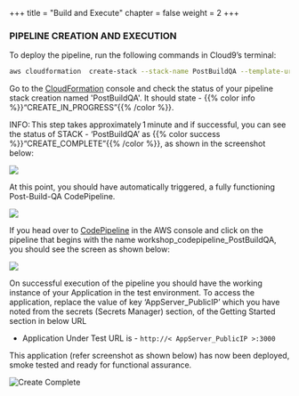 +++
title = "Build and Execute"
chapter = false
weight = 2
+++

### PIPELINE CREATION AND EXECUTION
To deploy the pipeline, run the following commands in Cloud9’s terminal:

```bash
aws cloudformation  create-stack --stack-name PostBuildQA --template-url https://aws-wrkshp-artifacts.s3-eu-west-1.amazonaws.com/awsworkshop_infrastructure_artefacts/awsworkshop_postbuild_qa.json --capabilities CAPABILITY_NAMED_IAM
```

Go to the [CloudFormation](https://console.aws.amazon.com/cloudformation/home) console and check the status of your pipeline stack creation named 'PostBuildQA'. It should state - {{% color info %}}“CREATE_IN_PROGRESS”{{% /color %}}.

INFO: This step takes approximately 1 minute and if successful, you can see the status of STACK - ‘PostBuildQA’ as {{% color success %}}“CREATE_COMPLETE”{{% /color %}}, as shown in the screenshot below: 



![](/images/module2/module-2_p_1.png)

At this point, you should have automatically triggered, a fully functioning Post-Build-QA CodePipeline.

![](/images/module2/module-2_p_2.png)

If you head over to [CodePipeline](https://console.aws.amazon.com/codesuite/codepipeline/home) in the AWS console and click on the pipeline that begins with the name workshop_codepipeline_PostBuildQA, you should see the screen as shown below: 


![](/images/module2/module-2_p_3.png)

On successful execution of the pipeline you should have the working instance of your Application in the test environment. To access the application, replace the value of key ‘AppServer_PublicIP’ which you have noted from the secrets (Secrets Manager) section, of the Getting Started section in below URL 

- Application Under Test URL is - `http://< AppServer_PublicIP >:3000`


This application (refer screenshot as shown below) has now been deployed, smoke tested and ready for functional assurance.



![Create Complete](/images/module2/module-2_3.png)



